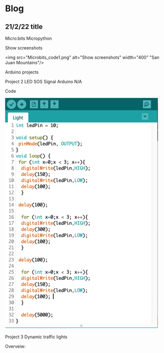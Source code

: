 # Blog 
## 21/2/22 title


Micro:bits
Micropython

Show screenshots

<img src="Microbits_code1.png" alt="Show screenshots" width="400" "San Juan Mountains"/>


Arduino projects 

Project 2
LED SOS Signal
Arduino
N/A

Code
 
 ![Show screenshots](./Codescreenshot1.png "San Juan Mountains")

Project 3
Dynamic traffic lights


Overveiw:

